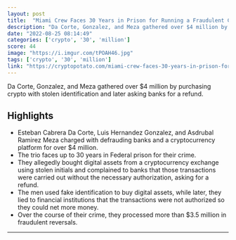 ```yaml
---
layout: post
title:  "Miami Crew Faces 30 Years in Prison for Running a Fraudulent Crypto Scheme"
description: "Da Corte, Gonzalez, and Meza gathered over $4 million by purchasing crypto with stolen identification and later asking banks for a refund."
date: "2022-08-25 08:14:49"
categories: ['crypto', '30', 'million']
score: 44
image: "https://i.imgur.com/tPOAH46.jpg"
tags: ['crypto', '30', 'million']
link: "https://cryptopotato.com/miami-crew-faces-30-years-in-prison-for-running-a-fraudulent-crypto-scheme/"
---
```


Da Corte, Gonzalez, and Meza gathered over $4 million by purchasing crypto with stolen identification and later asking banks for a refund.

## Highlights

- Esteban Cabrera Da Corte, Luis Hernandez Gonzalez, and Asdrubal Ramirez Meza charged with defrauding banks and a cryptocurrency platform for over $4 million.
- The trio faces up to 30 years in Federal prison for their crime.
- They allegedly bought digital assets from a cryptocurrency exchange using stolen initials and complained to banks that those transactions were carried out without the necessary authorization, asking for a refund.
- The men used fake identification to buy digital assets, while later, they lied to financial institutions that the transactions were not authorized so they could net more money.
- Over the course of their crime, they processed more than $3.5 million in fraudulent reversals.

---
